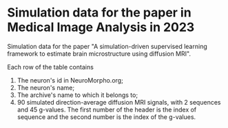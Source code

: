 # Simulation data for the paper in Medical Image Analysis in 2023 #

Simulation data for the paper "A simulation-driven supervised learning framework to estimate brain microstructure using diffusion MRI".

Each row of the table contains
1. The neuron's id in NeuroMorpho.org;
2. The neuron's name;
3. The archive's name to which it belongs to;
4. 90 simulated direction-average diffusion MRI signals, with 2 sequences and 45 g-values. The first number of the header is the index of sequence and the second number is the index of the g-values.
